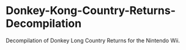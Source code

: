 # Donkey-Kong-Country-Returns-Decompilation
Decompilation of Donkey Long Country Returns for the Nintendo Wii.
